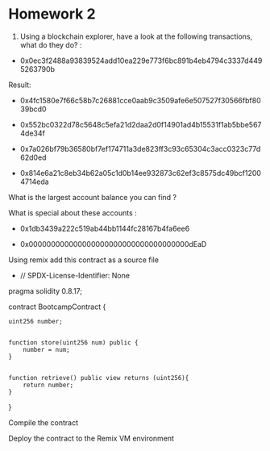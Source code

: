 # Homework 2

1. Using a blockchain explorer, have a look at the following transactions, 
    what do they do? :
    
* 0x0ec3f2488a93839524add10ea229e773f6bc891b4eb4794c3337d4495263790b

Result:




* 0x4fc1580e7f66c58b7c26881cce0aab9c3509afe6e507527f30566fbf8039bcd0




* 0x552bc0322d78c5648c5efa21d2daa2d0f14901ad4b15531f1ab5bbe5674de34f




* 0x7a026bf79b36580bf7ef174711a3de823ff3c93c65304c3acc0323c77d62d0ed




* 0x814e6a21c8eb34b62a05c1d0b14ee932873c62ef3c8575dc49bcf12004714eda



What is the largest account balance you can find ?

What is special about these accounts :
* 0x1db3439a222c519ab44bb1144fc28167b4fa6ee6

* 0x000000000000000000000000000000000000dEaD

 Using remix add this contract as a source file
 * // SPDX-License-Identifier: None

pragma solidity 0.8.17;


contract BootcampContract {

    uint256 number;


    function store(uint256 num) public {
        number = num;
    }


    function retrieve() public view returns (uint256){
        return number;
    }
}


  Compile the contract
 
  Deploy the contract to the Remix VM environment

